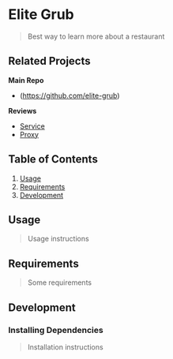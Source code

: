 # Elite Grub

> Best way to learn more about a restaurant
## Related Projects

**Main Repo**
- (https://github.com/elite-grub)

**Reviews**
- [Service](https://github.com/elite-grub/service-sp)
- [Proxy](https://github.com/elite-grub/proxy-sp)

## Table of Contents
1. [Usage](#usage)
2. [Requirements](#requirements)
3. [Development](#development)

## Usage

> Usage instructions

## Requirements

> Some requirements

## Development

### Installing Dependencies

> Installation instructions
